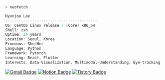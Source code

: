 ```zsh
> neofetch
```
```csharp
Hyunjoo Lee
-----------------------------------------
OS: CentOS Linux release 7 (Core) x86_64 
Shell: zsh
Uptime: 24 years
Location: Seoul, Korea
Pronouns: She/Her
Language: Python
Framework: Pytorch
Learning: React, Flutter
Interests: Data-Visualization, Multimodal-Understanding, Eye-tracking
```

[![Gmail Badge](https://img.shields.io/badge/-Gmail-d14836?style=flat-square&logo=Gmail&logoColor=white&link=mailto:alro92333@gmail.com)](mailto:alro92333@gmail.com)
[![Notion Badge](https://img.shields.io/badge/-Notion-black?style=flat-square&logo=Notion&link=http://uhhyunjoo.dev/)](http://uhhyunjoo.dev/)
[![Tistory Badge](https://img.shields.io/badge/-Tistory-orange?style=flat-square&link=http://uhhyunjoo.tistory.com/)](https://uhhyunjoo.tistory.com/)
